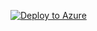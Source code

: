 [![Deploy to Azure](https://aka.ms/deploytoazurebutton)](https://portal.azure.com/#create/Microsoft.Template/uri/https%3A%2F%2Fraw.githubusercontent.com%2Fstephen-duplessis%2FAzure-Automation%2Fmain%2FARM%2FVNET%2Fazuredeploy.json)